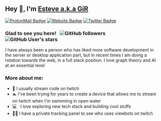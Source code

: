 ## Hey 👋, I'm [Esteve a.k.a GiR](http://girlazo.com/)

 [![ProtonMail Badge](https://img.shields.io/badge/protonmail-red?style=flat-square&logo=protonmail&logoColor=white&link=mailto:manumanoj0010@gmail.com)](mailto:) [![Website Badge](https://img.shields.io/badge/-Website-47CCCC?style=flat&logo=Google-Chrome&logoColor=white&link=http://girlazo.com)](http://girlazo.com) [![Twitter Badge](https://img.shields.io/badge/-Twitter-1ca0f1?style=flat&labelColor=1ca0f1&logo=twitter&logoColor=white&link=https://twitter.com/girlazote)](https://twitter.com/girlazote) 

### Glad to see you here! &nbsp; ![GitHub followers](https://img.shields.io/github/followers/estevesegura) ![GitHub User's stars](https://img.shields.io/github/stars/estevesegura)

I have always been a person who has liked more software development in the server or desktop application part, but in recent times I am doing a rotation towards the web, in a full stack position. I love graph theory and AI at an essential level

### More about me:

- 🎥 I usually stream code on twitch
- 🏊 I've been trying for years to create a device that allows me to stream on twitch when I'm swimming in open water
- 💻 &nbsp; I love exploring new tech stack and building cool stuffs
- 🕵️‍♂️ I have a private tracking panel to see who uses viewbots on twitch

